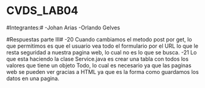 # CVDS_LAB04
#Integrantes:#
  -Johan Arias 
  -Orlando Gelves
  
#Respuestas parte III#
    -20 Cuando cambiamos el metodo post por get, lo que permitimos es que el usuario vea todo el formulario por el URL lo que le resta seguridad
    a nuestra pagina web, lo cual no es lo que se busca.
    -21 Lo que esta haciendo la clase Service.java es crear una tabla con todos los valores que tiene un objeto Todo, lo cual es necesario ya 
    que las paginas web se pueden ver gracias a HTML ya que es la forma como guardamos los datos en una pagina.
